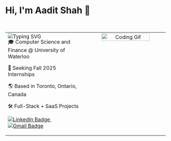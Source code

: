 <h1 align="left">Hi, I'm Aadit Shah 👋</h1>

<br/>

<table width="100%">
<tr>
<td width="50%" align="left" valign="top">

<div align="left">
  <img src="https://readme-typing-svg.demolab.com?font=Fira+Code&weight=600&size=24&pause=1000&repeat=true&center=false&vCenter=true&width=350&lines=Software+Developer;Aspiring+Entrepreneur" alt="Typing SVG" />
</div>

<div style="margin-top:6px;"></div>

<p style="margin-top:-10px;">
  🎓 Computer Science and Finance @ University of Waterloo
</p>
<p>
  🚀 Seeking Fall 2025 Internships
</p>
<p>
  🌎 Based in Toronto, Ontario, Canada
</p>
<p>
  🛠️ Full-Stack + SaaS Projects
</p>

<p>
  <a href="https://www.linkedin.com/in/aaditshahh/">
    <img src="https://img.shields.io/badge/-LinkedIn-0A66C2?style=for-the-badge&logo=linkedin&logoColor=white" alt="LinkedIn Badge"/>
  </a>
  &nbsp;
  <a href="mailto:aadit12590@gmail.com">
    <img src="https://img.shields.io/badge/-Email-D14836?style=for-the-badge&logo=gmail&logoColor=white" alt="Gmail Badge"/>
  </a>
</p>

</td>

<td width="50%" align="center" valign="top">

<img src="https://media.giphy.com/media/qgQUggAC3Pfv687qPC/giphy.gif" width="80%" alt="Coding Gif" />

</td>
</tr>
</table>
